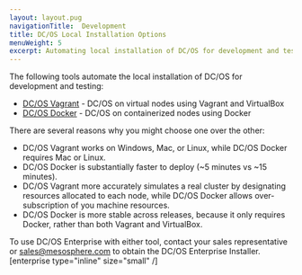 ```yaml
---
layout: layout.pug
navigationTitle:  Development
title: DC/OS Local Installation Options
menuWeight: 5
excerpt: Automating local installation of DC/OS for development and testing
---
```


The following tools automate the local installation of DC/OS for development and testing:

- [DC/OS Vagrant](https://github.com/dcos/dcos-vagrant/) - DC/OS on virtual nodes using Vagrant and VirtualBox
- [DC/OS Docker](https://github.com/dcos/dcos-docker/) - DC/OS on containerized nodes using Docker

There are several reasons why you might choose one over the other:

- DC/OS Vagrant works on Windows, Mac, or Linux, while DC/OS Docker requires Mac or Linux.
- DC/OS Docker is substantially faster to deploy (~5 minutes vs ~15 minutes).
- DC/OS Vagrant more accurately simulates a real cluster by designating resources allocated to each node, while DC/OS Docker allows over-subscription of you machine resources.
- DC/OS Docker is more stable across releases, because it only requires Docker, rather than both Vagrant and VirtualBox.

To use DC/OS Enterprise with either tool, contact your sales representative or <a href="mailto:sales@mesosphere.com">sales@mesosphere.com</a> to obtain the DC/OS Enterprise Installer. [enterprise type="inline" size="small" /]
